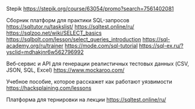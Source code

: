Stepik 
https://stepik.org/course/63054/promo?search=7561402081

Сборник платформ для практики SQL-запросов
https://sqltutor.ru/taskslist/
https://sqltest.online/ru/
https://sqlzoo.net/wiki/SELECT_basics
https://sqlbolt.com/lesson/select_queries_introduction
https://sql-academy.org/ru/trainer
https://mode.com/sql-tutorial
https://sql-ex.ru/?ysclid=mdhakjnr6w562796992 

Веб‑сервис и API для генерации реалистичных тестовых данных (CSV, JSON, SQL, Excel) 
https://www.mockaroo.com/

Учебное пособие, которое расскажет как работают уязвимости
https://hacksplaining.com/lessons

Платформа для тернировки на лекции
https://sqltest.online/ru/
